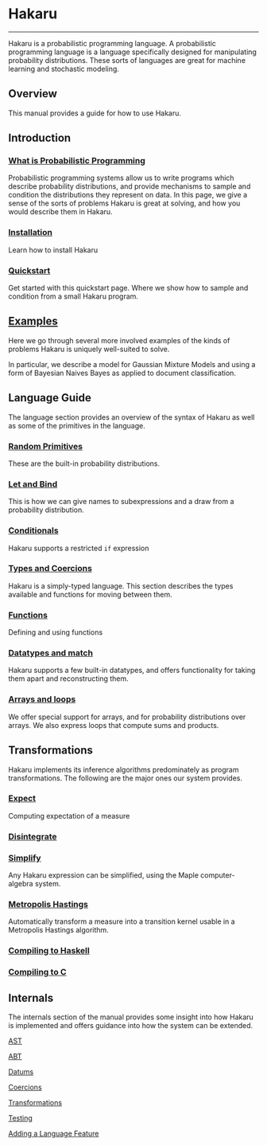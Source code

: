 <h1 class="logo">Hakaru</h1>

----------------------------

Hakaru is a probabilistic programming language. A probabilistic programming
language is a language specifically designed for manipulating probability
distributions. These sorts of languages are great for machine learning and
stochastic modeling.

## Overview

This manual provides a guide for how to use Hakaru.

## Introduction

### [What is Probabilistic Programming](intro/probprog)

Probabilistic programming systems allow us to write programs which
describe probability distributions, and provide mechanisms to
sample and condition the distributions they represent on data. In
this page, we give a sense of the sorts of problems Hakaru is
great at solving, and how you would describe them in Hakaru.

### [Installation](intro/installation)

Learn how to install Hakaru

### [Quickstart](intro/quickstart)

Get started with this quickstart page. Where we show
how to sample and condition from a small Hakaru program.

## [Examples](examples)

Here we go through several more involved examples of the kinds of
problems Hakaru is uniquely well-suited to solve.

In particular, we describe a model for Gaussian Mixture Models and
using a form of Bayesian Naives Bayes as applied to document
classification.

## Language Guide

The language section provides an overview of the syntax of Hakaru as
well as some of the primitives in the language.

### [Random Primitives](/lang/rand)

These are the built-in probability distributions.

### [Let and Bind](/lang/letbind)

This is how we can give names to subexpressions and a
draw from a probability distribution.

### [Conditionals](/lang/cond)

Hakaru supports a restricted `if` expression

### [Types and Coercions](/lang/coercions)

Hakaru is a simply-typed language. This section
describes the types available and functions for
moving between them.

### [Functions](/lang/functions)

Defining and using functions

### [Datatypes and match](/lang/datatypes)

Hakaru supports a few built-in datatypes, and offers functionality for
taking them apart and reconstructing them.

### [Arrays and loops](/lang/arrays)

We offer special support for arrays, and for probability
distributions over arrays.
We also express loops that compute sums and products.

## Transformations

Hakaru implements its inference algorithms predominately as
program transformations. The following are the major ones
our system provides.

### [Expect](/transforms/expect)

Computing expectation of a measure

### [Disintegrate](/transforms/disintegrate)

### [Simplify](/transforms/simplify)

Any Hakaru expression can be simplified, using
the Maple computer-algebra system.

### [Metropolis Hastings](/transforms/mh)

Automatically transform a measure into a transition kernel usable
in a Metropolis Hastings algorithm.

### [Compiling to Haskell](/transforms/compile)

### [Compiling to C](/transforms/hkc)

## Internals

The internals section of the manual provides some insight into how
Hakaru is implemented and offers guidance into how the system can
be extended.

[AST](/internals/ast)

[ABT](/internals/abt)

[Datums](/internals/datums)

[Coercions](/internals/coercions)

[Transformations](/internals/transforms)

[Testing](/internals/testing)

[Adding a Language Feature](/internals/newfeature)
